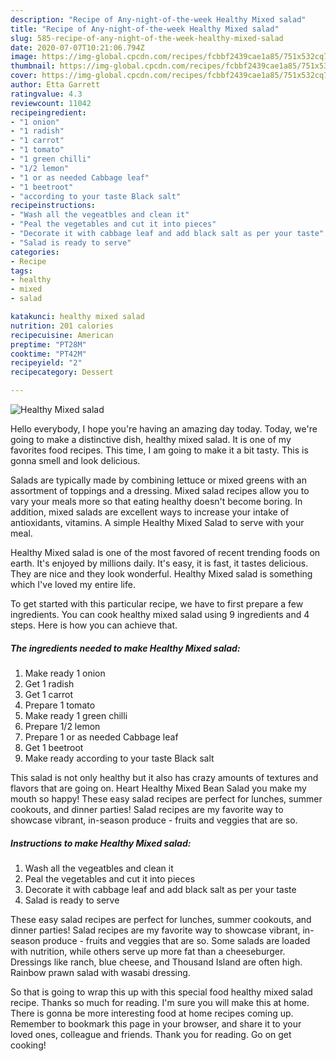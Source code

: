 ```yaml
---
description: "Recipe of Any-night-of-the-week Healthy Mixed salad"
title: "Recipe of Any-night-of-the-week Healthy Mixed salad"
slug: 585-recipe-of-any-night-of-the-week-healthy-mixed-salad
date: 2020-07-07T10:21:06.794Z
image: https://img-global.cpcdn.com/recipes/fcbbf2439cae1a85/751x532cq70/healthy-mixed-salad-recipe-main-photo.jpg
thumbnail: https://img-global.cpcdn.com/recipes/fcbbf2439cae1a85/751x532cq70/healthy-mixed-salad-recipe-main-photo.jpg
cover: https://img-global.cpcdn.com/recipes/fcbbf2439cae1a85/751x532cq70/healthy-mixed-salad-recipe-main-photo.jpg
author: Etta Garrett
ratingvalue: 4.3
reviewcount: 11042
recipeingredient:
- "1 onion"
- "1 radish"
- "1 carrot"
- "1 tomato"
- "1 green chilli"
- "1/2 lemon"
- "1 or as needed Cabbage leaf"
- "1 beetroot"
- "according to your taste Black salt"
recipeinstructions:
- "Wash all the vegeatbles and clean it"
- "Peal the vegetables and cut it into pieces"
- "Decorate it with cabbage leaf and add black salt as per your taste"
- "Salad is ready to serve"
categories:
- Recipe
tags:
- healthy
- mixed
- salad

katakunci: healthy mixed salad 
nutrition: 201 calories
recipecuisine: American
preptime: "PT28M"
cooktime: "PT42M"
recipeyield: "2"
recipecategory: Dessert

---
```



![Healthy Mixed salad](https://img-global.cpcdn.com/recipes/fcbbf2439cae1a85/751x532cq70/healthy-mixed-salad-recipe-main-photo.jpg)

Hello everybody, I hope you're having an amazing day today. Today, we're going to make a distinctive dish, healthy mixed salad. It is one of my favorites food recipes. This time, I am going to make it a bit tasty. This is gonna smell and look delicious.

Salads are typically made by combining lettuce or mixed greens with an assortment of toppings and a dressing. Mixed salad recipes allow you to vary your meals more so that eating healthy doesn&#39;t become boring. In addition, mixed salads are excellent ways to increase your intake of antioxidants, vitamins. A simple Healthy Mixed Salad to serve with your meal.

Healthy Mixed salad is one of the most favored of recent trending foods on earth. It's enjoyed by millions daily. It's easy, it is fast, it tastes delicious. They are nice and they look wonderful. Healthy Mixed salad is something which I've loved my entire life.


To get started with this particular recipe, we have to first prepare a few ingredients. You can cook healthy mixed salad using 9 ingredients and 4 steps. Here is how you can achieve that.

<!--inarticleads1-->

##### The ingredients needed to make Healthy Mixed salad:

1. Make ready 1 onion
1. Get 1 radish
1. Get 1 carrot
1. Prepare 1 tomato
1. Make ready 1 green chilli
1. Prepare 1/2 lemon
1. Prepare 1 or as needed Cabbage leaf
1. Get 1 beetroot
1. Make ready according to your taste Black salt


This salad is not only healthy but it also has crazy amounts of textures and flavors that are going on. Heart Healthy Mixed Bean Salad you make my mouth so happy! These easy salad recipes are perfect for lunches, summer cookouts, and dinner parties! Salad recipes are my favorite way to showcase vibrant, in-season produce - fruits and veggies that are so. 

<!--inarticleads2-->

##### Instructions to make Healthy Mixed salad:

1. Wash all the vegeatbles and clean it
1. Peal the vegetables and cut it into pieces
1. Decorate it with cabbage leaf and add black salt as per your taste
1. Salad is ready to serve


These easy salad recipes are perfect for lunches, summer cookouts, and dinner parties! Salad recipes are my favorite way to showcase vibrant, in-season produce - fruits and veggies that are so. Some salads are loaded with nutrition, while others serve up more fat than a cheeseburger. Dressings like ranch, blue cheese, and Thousand Island are often high. Rainbow prawn salad with wasabi dressing. 

So that is going to wrap this up with this special food healthy mixed salad recipe. Thanks so much for reading. I'm sure you will make this at home. There is gonna be more interesting food at home recipes coming up. Remember to bookmark this page in your browser, and share it to your loved ones, colleague and friends. Thank you for reading. Go on get cooking!
